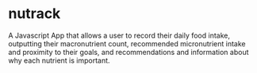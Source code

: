 # nutrack
A Javascript App that allows a user to record their daily food intake, outputting their macronutrient count, recommended micronutrient intake and proximity to their goals, and recommendations and information about why each nutrient is important.
